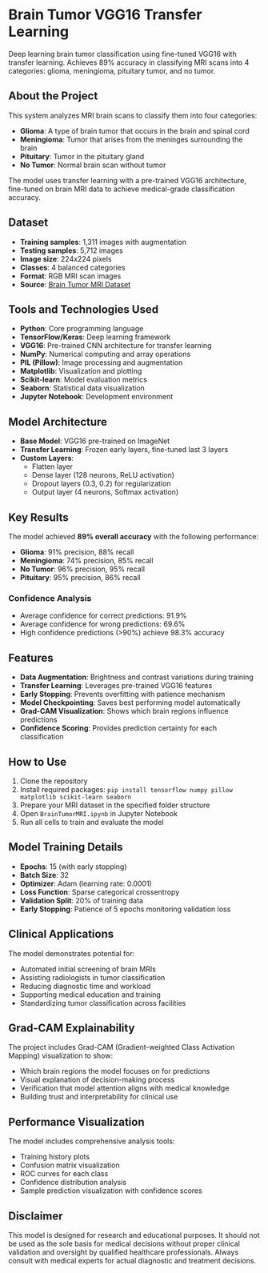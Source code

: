 # Brain Tumor VGG16 Transfer Learning
Deep learning brain tumor classification using fine-tuned VGG16 with transfer learning. Achieves 89% accuracy in classifying MRI scans into 4 categories: glioma, meningioma, pituitary tumor, and no tumor.

## About the Project
This system analyzes MRI brain scans to classify them into four categories:
- **Glioma**: A type of brain tumor that occurs in the brain and spinal cord
- **Meningioma**: Tumor that arises from the meninges surrounding the brain
- **Pituitary**: Tumor in the pituitary gland
- **No Tumor**: Normal brain scan without tumor

The model uses transfer learning with a pre-trained VGG16 architecture, fine-tuned on brain MRI data to achieve medical-grade classification accuracy.

## Dataset
- **Training samples**: 1,311 images with augmentation
- **Testing samples**: 5,712 images
- **Image size**: 224x224 pixels
- **Classes**: 4 balanced categories
- **Format**: RGB MRI scan images
- **Source**: [Brain Tumor MRI Dataset](https://www.kaggle.com/datasets/masoudnickparvar/brain-tumor-mri-dataset)

## Tools and Technologies Used
- **Python**: Core programming language
- **TensorFlow/Keras**: Deep learning framework
- **VGG16**: Pre-trained CNN architecture for transfer learning
- **NumPy**: Numerical computing and array operations
- **PIL (Pillow)**: Image processing and augmentation
- **Matplotlib**: Visualization and plotting
- **Scikit-learn**: Model evaluation metrics
- **Seaborn**: Statistical data visualization
- **Jupyter Notebook**: Development environment

## Model Architecture
- **Base Model**: VGG16 pre-trained on ImageNet
- **Transfer Learning**: Frozen early layers, fine-tuned last 3 layers
- **Custom Layers**:
  - Flatten layer
  - Dense layer (128 neurons, ReLU activation)
  - Dropout layers (0.3, 0.2) for regularization
  - Output layer (4 neurons, Softmax activation)

## Key Results
The model achieved **89% overall accuracy** with the following performance:

- **Glioma**: 91% precision, 88% recall
- **Meningioma**: 74% precision, 85% recall  
- **No Tumor**: 96% precision, 95% recall
- **Pituitary**: 95% precision, 86% recall

### Confidence Analysis
- Average confidence for correct predictions: 91.9%
- Average confidence for wrong predictions: 69.6%
- High confidence predictions (>90%) achieve 98.3% accuracy

## Features
- **Data Augmentation**: Brightness and contrast variations during training
- **Transfer Learning**: Leverages pre-trained VGG16 features
- **Early Stopping**: Prevents overfitting with patience mechanism
- **Model Checkpointing**: Saves best performing model automatically
- **Grad-CAM Visualization**: Shows which brain regions influence predictions
- **Confidence Scoring**: Provides prediction certainty for each classification

## How to Use
1. Clone the repository
2. Install required packages: `pip install tensorflow numpy pillow matplotlib scikit-learn seaborn`
3. Prepare your MRI dataset in the specified folder structure
4. Open `BrainTumorMRI.ipynb` in Jupyter Notebook
5. Run all cells to train and evaluate the model

## Model Training Details
- **Epochs**: 15 (with early stopping)
- **Batch Size**: 32
- **Optimizer**: Adam (learning rate: 0.0001)
- **Loss Function**: Sparse categorical crossentropy
- **Validation Split**: 20% of training data
- **Early Stopping**: Patience of 5 epochs monitoring validation loss

## Clinical Applications
The model demonstrates potential for:
- Automated initial screening of brain MRIs
- Assisting radiologists in tumor classification
- Reducing diagnostic time and workload
- Supporting medical education and training
- Standardizing tumor classification across facilities

## Grad-CAM Explainability
The project includes Grad-CAM (Gradient-weighted Class Activation Mapping) visualization to show:
- Which brain regions the model focuses on for predictions
- Visual explanation of decision-making process
- Verification that model attention aligns with medical knowledge
- Building trust and interpretability for clinical use

## Performance Visualization
The model includes comprehensive analysis tools:
- Training history plots
- Confusion matrix visualization
- ROC curves for each class
- Confidence distribution analysis
- Sample prediction visualization with confidence scores
## Disclaimer
This model is designed for research and educational purposes. It should not be used as the sole basis for medical decisions without proper clinical validation and oversight by qualified healthcare professionals. Always consult with medical experts for actual diagnostic and treatment decisions.
